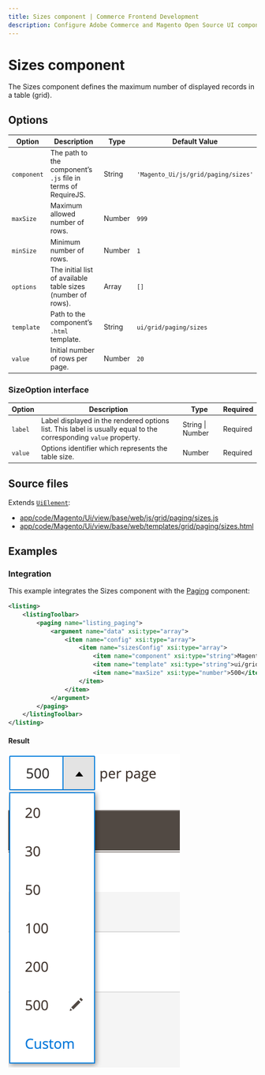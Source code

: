 ```yaml
---
title: Sizes component | Commerce Frontend Development
description: Configure Adobe Commerce and Magento Open Source UI components and integrate them with other components.
---
```


# Sizes component

The Sizes component defines the maximum number of displayed records in a table (grid).

## Options

| Option | Description | Type | Default Value |
| --- | --- | --- | --- |
| `component` | The path to the component’s `.js` file in terms of RequireJS. | String | `'Magento_Ui/js/grid/paging/sizes'` |
| `maxSize` | Maximum allowed number of rows. | Number | `999` |
| `minSize` | Minimum number of rows. | Number | `1` |
| `options` | The initial list of available table sizes (number of rows). | Array | `[]` |
| `template` | Path to the component’s `.html` template. | String | `ui/grid/paging/sizes` |
| `value` | Initial number of rows per page. | Number | `20` |

### SizeOption interface

| Option | Description | Type | Required |
| --- | --- | --- | --- |
| `label` | Label displayed in the rendered options list. This label is usually equal to the corresponding `value` property. | String \| Number | Required |
| `value` | Options identifier which represents the table size. | Number | Required |

## Source files

Extends [`UiElement`](concepts/element.md):

-  [app/code/Magento/Ui/view/base/web/js/grid/paging/sizes.js](https://github.com/magento/magento2/blob/2.4/app/code/Magento/Ui/view/base/web/js/grid/paging/sizes.js)
-  [app/code/Magento/Ui/view/base/web/templates/grid/paging/sizes.html](https://github.com/magento/magento2/blob/2.4/app/code/Magento/Ui/view/base/web/templates/grid/paging/sizes.html)

## Examples

### Integration

This example integrates the Sizes component with the [Paging](paging.html) component:

```xml
<listing>
    <listingToolbar>
        <paging name="listing_paging">
            <argument name="data" xsi:type="array">
                <item name="config" xsi:type="array">
                    <item name="sizesConfig" xsi:type="array">
                        <item name="component" xsi:type="string">Magento_Ui/js/grid/paging/sizes</item>
                        <item name="template" xsi:type="string">ui/grid/paging/sizes</item>
                        <item name="maxSize" xsi:type="number">500</item>
                    </item>
                </item>
            </argument>
        </paging>
    </listingToolbar>
</listing>
```

#### Result

![Sizes Component example](../_images/ui-components/ui-sizes-result.png)
